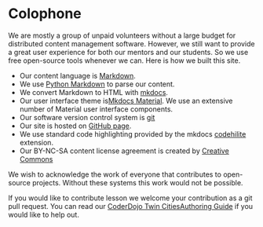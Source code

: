 # Colophone

We are mostly a group of unpaid volunteers without a large budget for distributed content management software.  However, we still want to provide a great user experience for both our mentors and our students.  So we use free open-source tools whenever we can.  Here is how we built this site.

* Our content language is [Markdown](https://en.wikipedia.org/wiki/Markdown).
* We use [Python Markdown](https://python-markdown.github.io/) to parse our content.
* We convert Markdown to HTML with [mkdocs](https://www.mkdocs.org/).
* Our user interface theme is[Mkdocs Material](https://squidfunk.github.io/mkdocs-material/).  We use an extensive number of Material user interface components.
* Our software version control system is [git](https://git-scm.com/)
* Our site is hosted on [GitHub page](https://pages.github.com/).
* We use standard code highlighting provided by the mkdocs [codehilite](https://python-markdown.github.io/extensions/code_hilite/) extension.
* Our BY-NC-SA content license agreement is created by [Creative Commons](https://creativecommons.org/licenses/by-nc-sa/3.0/)

We wish to acknowledge the work of everyone that contributes to open-source projects.  Without these systems this work would not be possible.

If you would like to contribute lesson we welcome your contribution as a git pull request.  You can read our [CoderDojo Twin CitiesAuthoring Guide](https://www.coderdojotc.org/CoderDojoTC/content-authoring-guide/) if you would like to help out.